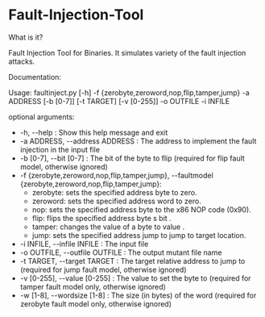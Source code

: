 # Fault-Injection-Tool
             

What is it?

Fault Injection Tool for Binaries. It simulates variety of the fault injection attacks. 

Documentation:

Usage:	faultinject.py [-h] -f {zerobyte,zeroword,nop,flip,tamper,jump} -a ADDRESS [-b [0-7]] [-t TARGET] [-v [0-255]] -o OUTFILE -i INFILE 

optional arguments: 

- -h, --help            : Show this help message and exit
- -a ADDRESS, --address ADDRESS : The address to implement the fault injection in the input file
- -b [0-7], --bit [0-7] : The bit of the byte to flip (required for flip fault model, otherwise ignored)
- -f {zerobyte,zeroword,nop,flip,tamper,jump}, --faultmodel {zerobyte,zeroword,nop,flip,tamper,jump}:
   - zerobyte: sets the specified  address  byte to zero.
   - zeroword: sets the specified  address  word to zero.
   - nop: sets the specified  address  byte to the x86 NOP code (0x90).
   - flip: flips the specified  address  byte s  bit .
   - tamper: changes the value of a byte to  value .
   - jump: sets the specified  address  jump to jump to  target  location.
- -i INFILE, --infile INFILE : The input file
- -o OUTFILE, --outfile OUTFILE : The output mutant file name
- -t TARGET, --target TARGET :  The target relative address to jump to (required for jump fault model, otherwise ignored)
- -v [0-255], --value [0-255] : The value to set the byte to (required for tamper fault model only, otherwise ignored)
- -w [1-8], --wordsize [1-8] : The size (in bytes) of the word (required for zerobyte fault model only, otherwise ignored)

